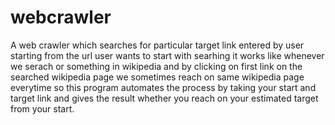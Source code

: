 # webcrawler
A web crawler which searches for particular target link entered by user starting from the url user wants to start with searhing it works like whenever we serach or something in wikipedia and by clicking on first link on the searched wikipedia page we sometimes reach on same wikipedia page everytime so this program automates the process by taking your start and target link and gives the result whether you reach on your estimated target from your start.
